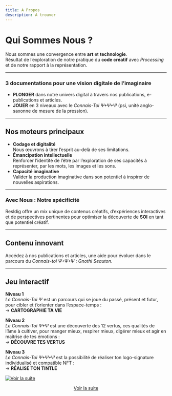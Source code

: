 ```yaml
---
title: A Propos
description: A trouver
---
```


# Qui Sommes Nous ?

Nous sommes une convergence entre **art** et **technologie**.  
Résultat de l’exploration de notre pratique du **code créatif** avec _Processing_ et de notre rapport à la représentation.

---

### 3 documentations pour une vision digitale de l’imaginaire

- **PLONGER** dans notre univers digital à travers nos publications, e-publications et articles.
- **JOUER** en 3 niveaux avec le _Connais-Toi Ψ+Ψ+Ψ_ (psi, unité anglo-saxonne de mesure de la pression).

---

## Nos moteurs principaux

- **Codage et digitalité**  
   Nous œuvrons à tirer l’esprit au-delà de ses limitations.
- **Émancipation intellectuelle**  
   Renforcer l’identité de l’être par l’exploration de ses capacités à représenter, par les mots, les images et les sons.
- **Capacité imaginative**  
   Valider la production imaginative dans son potentiel à inspirer de nouvelles aspirations.

---

### Avec Nous : Notre spécificité

ResIdig offre un mix unique de contenus créatifs, d’expériences interactives et de perspectives pertinentes pour optimiser la découverte de **SOI** en tant que potentiel créatif.

---

## Contenu innovant

Accédez à nos publications et articles, une aide pour évoluer dans le parcours du _Connais-toi Ψ+Ψ+Ψ : Gnothi Seauton_.

---

## Jeu interactif

**Niveau 1**  
_Le Connais-Toi Ψ_ est un parcours qui se joue du passé, présent et futur, pour cibler et t’orienter dans l’espace-temps :  
→ **CARTOGRAPHIE TA VIE**

**Niveau 2**  
_Le Connais-Toi Ψ+Ψ_ est une découverte des 12 vertus, ces qualités de l’âme à cultiver, pour manger mieux, respirer mieux, digérer mieux et agir en maîtrise de tes émotions :  
→ **DÉCOUVRE TES VERTUS**

**Niveau 3**  
_Le Connais-Toi Ψ+Ψ+Ψ_ est la possibilité de réaliser ton logo-signature individualisé et compatible NFT :  
→ **RÉALISE TON TINTLE**

[![Voir la suite](/img/chessboard.png)](/pages/plonger)

<p style="text-align:center;">
  <a href="/pages/plonger">Voir la suite</a>
</p>
